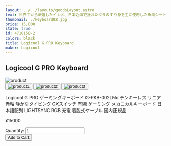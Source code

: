 ```yaml
---
layout: ../../layouts/goodsLayout.astro
text: 世界中から厳選したイカと、日本近海で獲れたタラのすり身を主に使用した魚肉シートを食べやすい一口サイズにカットし、秘伝の調味でさっぱりとした酢味に仕上げました。
thumbnail: ./keyboard02.jpg
price: 15,000
state: true
id: 4710158-2
colors: black
title: Logicool G PRO Keyboard
maker: Logicool
---
```

 <div class="wrapper">
<div class="container-1">
        <article>
        <h2>Logicool G PRO Keyboard</h2>
            <div class="img-switcher">
                <img id="mainImg" class="main-img" src="/13_ecsite/images/keyboard01.jpg" alt="product" />
                <div class="thumbnails">
                    <button class="thumb-btn active">
                        <img class="thumb-img" src="/13_ecsite/images/keyboard01.jpg" alt="product1" />
                    </button>
                    <button class="thumb-btn">
                        <img class="thumb-img" src="/13_ecsite/images/keyboard02.jpg" alt="product2" />
                    </button>
                    <button class="thumb-btn">
                        <img class="thumb-img" src="/13_ecsite/images/keyboard03.jpg" alt="product3" />
                    </button>
                </div>
            </div>
        </article>
        <div class="details">
            <p>Logicool G PRO ゲーミングキーボード G-PKB-002LNd テンキーレス リニア 赤軸 静かなタイピング GXスイッチ 有線 ゲーミング メカニカルキーボード 日本語配列 LIGHTSYNC RGB 充電 着脱式ケーブル 国内正規品</p>
            <p class="price">¥15000</p>
            <div class="quantity">
                <label for="quantity">Quantity:</label>
                <input type="number" id="quantity" name="quantity" min="1" value="1">
            </div>
            <button class="add-to-cart-btn">Add to Cart</button>
        </div>
    </div>
</div>
    <script src="/13_ecsite/script/script.js"></script>
